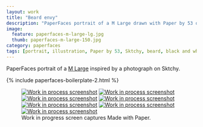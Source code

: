 ```yaml
---
layout: work
title: "Beard envy"
description: "PaperFaces portrait of a M Large drawn with Paper by 53 on an iPad."
image: 
  feature: paperfaces-m-large-lg.jpg
  thumb: paperfaces-m-large-150.jpg
category: paperfaces
tags: [portrait, illustration, Paper by 53, Sktchy, beard, black and white]
---
```


PaperFaces portrait of a [M Large](http://sktchy.com/0qfVg) inspired by a photograph on Sktchy.

{% include paperfaces-boilerplate-2.html %}

<figure class="third">
	<a href="{{ site.url }}/images/paperfaces-m-large-process-1-lg.jpg"><img src="{{ site.url }}/images/paperfaces-m-large-process-1-600.jpg" alt="Work in process screenshot"></a>
	<a href="{{ site.url }}/images/paperfaces-m-large-process-2-lg.jpg"><img src="{{ site.url }}/images/paperfaces-m-large-process-2-600.jpg" alt="Work in process screenshot"></a>
	<a href="{{ site.url }}/images/paperfaces-m-large-process-3-lg.jpg"><img src="{{ site.url }}/images/paperfaces-m-large-process-3-600.jpg" alt="Work in process screenshot"></a>
	<a href="{{ site.url }}/images/paperfaces-m-large-process-4-lg.jpg"><img src="{{ site.url }}/images/paperfaces-m-large-process-4-600.jpg" alt="Work in process screenshot"></a>
	<a href="{{ site.url }}/images/paperfaces-m-large-process-5-lg.jpg"><img src="{{ site.url }}/images/paperfaces-m-large-process-5-600.jpg" alt="Work in process screenshot"></a>
	<a href="{{ site.url }}/images/paperfaces-m-large-process-6-lg.jpg"><img src="{{ site.url }}/images/paperfaces-m-large-process-6-600.jpg" alt="Work in process screenshot"></a>
	<a href="{{ site.url }}/images/paperfaces-m-large-process-7-lg.jpg"><img src="{{ site.url }}/images/paperfaces-m-large-process-7-600.jpg" alt="Work in process screenshot"></a>
	<figcaption>Work in progress screen captures Made with Paper.</figcaption>
</figure>